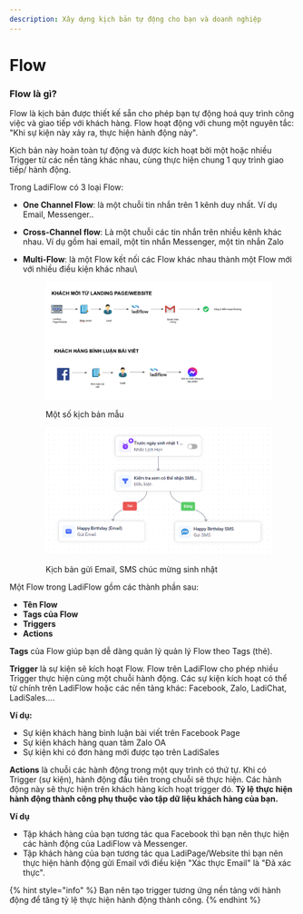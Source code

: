 ```yaml
---
description: Xây dựng kịch bản tự động cho bạn và doanh nghiệp
---
```


# Flow

### &#x20;Flow là gì?

Flow là kịch bản được thiết kế sẵn cho phép bạn tự động hoá quy trình công việc và giao tiếp với khách hàng.  Flow hoạt động với chung một nguyên tắc: "Khi sự kiện này xảy ra, thực hiện hành động này".

Kịch bản này hoàn toàn tự động và được kích hoạt bởi một hoặc nhiều Trigger từ các nền tảng khác nhau, cùng thực hiện chung 1 quy trình giao tiếp/ hành động.

Trong LadiFlow có 3 loại Flow:

* **One Channel Flow**: là một chuỗi tin nhắn trên 1 kênh duy nhất. Ví dụ Email, Messenger..
* **Cross-Channel flow**: Là một chuỗi các tin nhắn trên nhiều kênh khác nhau. Ví dụ gồm hai email, một tin nhắn Messenger, một tin nhắn Zalo
*   **Multi-Flow**: là một Flow kết nối các Flow khác nhau thành một Flow mới với nhiều điều kiện khác nhau\


    <figure><img src="../../.gitbook/assets/image (569).png" alt=""><figcaption><p>Một số kịch bản mẫu</p></figcaption></figure>

    <figure><img src="../../.gitbook/assets/image (681).png" alt=""><figcaption><p>Kịch bản gửi Email, SMS chúc mừng sinh nhật</p></figcaption></figure>

Một Flow trong LadiFlow gồm các thành phần sau:

* **Tên Flow**
* **Tags của Flow**
* **Triggers**
* **Actions**

**Tags** của Flow giúp bạn dễ dàng quản lý quản lý Flow theo Tags (thẻ).

**Trigger** là sự kiện sẽ kích hoạt Flow. Flow trên LadiFlow cho phép nhiều Trigger thực hiện cùng một chuỗi hành động. Các sự kiện kích hoạt có thể từ chính trên LadiFlow hoặc các nền tảng khác: Facebook, Zalo, LadiChat, LadiSales....

**Ví dụ:**&#x20;

* Sự kiện khách hàng bình luận bài viết trên Facebook Page
* Sự kiện khách hàng quan tâm Zalo OA
* Sự kiện khi có đơn hàng mới được tạo trên LadiSales

**Actions** là chuỗi các hành động trong một quy trình có thứ tự. Khi có Trigger (sự kiện), hành động đầu tiên trong chuỗi sẽ thực hiện. Các hành động này sẽ thực hiện trên khách hàng kích hoạt trigger đó. **Tỷ lệ thực hiện hành động thành công phụ thuộc vào tập dữ liệu khách hàng của bạn.**

**Ví dụ**&#x20;

* Tập khách hàng của bạn tương tác qua Facebook thì bạn nên thực hiện các hành động của LadiFlow và Messenger.
* Tập khách hàng của bạn tương tác qua LadiPage/Website thì bạn nên thực hiện hành động gửi Email với điều kiện "Xác thực Email" là "Đã xác thực".

{% hint style="info" %}
Bạn nên tạo trigger tương ứng nền tảng với hành động để tăng tỷ lệ thực hiện hành động thành công.
{% endhint %}
